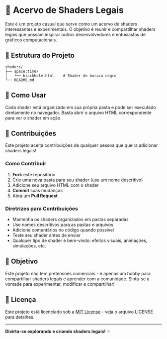 # 🎨 Acervo de Shaders Legais

Este é um projeto casual que serve como um acervo de shaders interessantes e experimentais. O objetivo é reunir e compartilhar shaders legais que possam inspirar outros desenvolvedores e entusiastas de gráficos computacionais.

## 📁 Estrutura do Projeto

```
shaders/
├── space:time/
│   └── blackhole.html    # Shader de buraco negro
└── README.md
```

## 🚀 Como Usar

Cada shader está organizado em sua própria pasta e pode ser executado diretamente no navegador. Basta abrir o arquivo HTML correspondente para ver o shader em ação.

## 🤝 Contribuições

Este projeto aceita contribuições de qualquer pessoa que queira adicionar shaders legais! 

### Como Contribuir

1. **Fork** este repositório
2. Crie uma nova pasta para seu shader (use um nome descritivo)
3. Adicione seu arquivo HTML com o shader
4. **Commit** suas mudanças
5. Abra um **Pull Request**

### Diretrizes para Contribuições

- Mantenha os shaders organizados em pastas separadas
- Use nomes descritivos para as pastas e arquivos
- Adicione comentários no código quando possível
- Teste seu shader antes de enviar
- Qualquer tipo de shader é bem-vindo: efeitos visuais, animações, simulações, etc.

## 🎯 Objetivo

Este projeto não tem pretensões comerciais - é apenas um hobby para compartilhar shaders legais e aprender com a comunidade. Sinta-se à vontade para experimentar, modificar e compartilhar!

## 📄 Licença

Este projeto está licenciado sob a [MIT License](LICENSE) - veja o arquivo LICENSE para detalhes.

---

**Divirta-se explorando e criando shaders legais!** ✨
